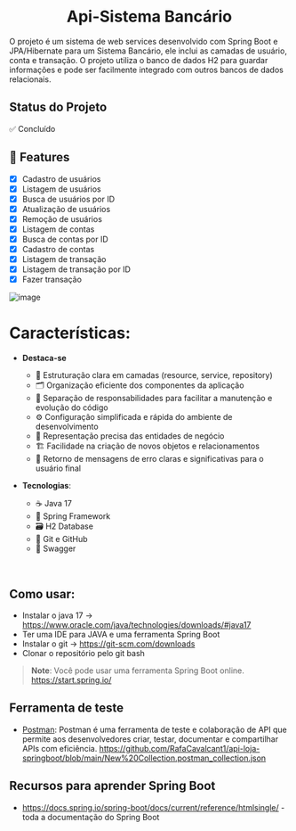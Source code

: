 <span id="top"></span>
<h1 align="center">
  <!-- <img src="https://user-images.githubusercontent.com/13087389/126053559-d4c7d080-0ad3-4deb-83dd-2a52b209e5f2.png" width="128" /> -->
  <br> Api-Sistema Bancário 



</h1>

O projeto é um sistema de web services desenvolvido com Spring Boot e JPA/Hibernate para um Sistema Bancário, ele inclui as camadas de usuário, conta e transação. O projeto utiliza o banco de dados H2 para guardar informações e pode ser facilmente integrado com outros bancos de dados relacionais.

## Status do Projeto

✅ Concluído 

## 🧩 Features
- [x] Cadastro de usuários
- [x] Listagem de usuários
- [x] Busca de usuários por ID
- [x] Atualização de usuários
- [x] Remoção de usuários
- [x] Listagem de contas
- [x] Busca de contas por ID
- [x] Cadastro de contas
- [x] Listagem de transação
- [x] Listagem de transação por ID
- [x] Fazer transação

![image](https://github.com/RafaCavalcant1/Sistema-Bancario/assets/149629955/51d9c249-d79e-4b2a-acd8-b1396f014c99)



# Características:
- **Destaca-se**
  - 💼 Estruturação clara em camadas (resource, service, repository)
  - 🗂️ Organização eficiente dos componentes da aplicação
  - 📑 Separação de responsabilidades para facilitar a manutenção e evolução do código
  - ⚙️ Configuração simplificada e rápida do ambiente de desenvolvimento
  - 🧩 Representação precisa das entidades de negócio
  - 🏗️ Facilidade na criação de novos objetos e relacionamentos
  - 🚨 Retorno de mensagens de erro claras e significativas para o usuário final

- **Tecnologias**:
  - ☕️ Java 17
  - 🌱 Spring Framework
  - 🗃️ H2 Database
  - 🐙 Git e GitHub
  - 📜 Swagger 

<br/>

## Como usar:
 - Instalar o java 17 -> https://www.oracle.com/java/technologies/downloads/#java17
 - Ter uma IDE para JAVA e uma ferramenta Spring Boot
 - Instalar o git -> https://git-scm.com/downloads
 - Clonar o repositório pelo git bash

> **Note**: Você pode usar uma ferramenta Spring Boot online. https://start.spring.io/


## Ferramenta de teste

- [Postman](https://www.postman.com/): Postman é uma ferramenta de teste e colaboração de API que permite aos desenvolvedores criar, testar, documentar e compartilhar APIs com eficiência. https://github.com/RafaCavalcant1/api-loja-springboot/blob/main/New%20Collection.postman_collection.json

## Recursos para aprender Spring Boot

- https://docs.spring.io/spring-boot/docs/current/reference/htmlsingle/ - toda a documentação do Spring Boot

